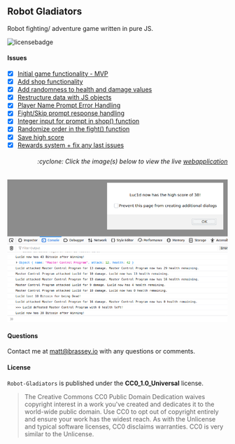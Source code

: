 ## Robot Gladiators

Robot fighting/ adventure game written in pure JS.

![licensebadge](https://img.shields.io/badge/license-CC0_1.0_Universal-blue)

#### Issues

- [x] [Initial game functionality - MVP](https://github.com/MBrassey/robot-gladiators/issues/1)
- [x] [Add shop functionality](https://github.com/MBrassey/robot-gladiators/issues/2)
- [x] [Add randomness to health and damage values](https://github.com/MBrassey/robot-gladiators/issues/3)
- [x] [Restructure data with JS objects](https://github.com/MBrassey/robot-gladiators/issues/4)
- [x] [Player Name Prompt Error Handling](https://github.com/MBrassey/robot-gladiators/issues/5)
- [x] [Fight/Skip prompt response handling](https://github.com/MBrassey/robot-gladiators/issues/6)
- [x] [Integer input for prompt in shop() function](https://github.com/MBrassey/robot-gladiators/issues/7)
- [x] [Randomize order in the fight() function](https://github.com/MBrassey/robot-gladiators/issues/8)
- [x] [Save high score](https://github.com/MBrassey/robot-gladiators/issues/9)
- [x] [Rewards system + fix any last issues](https://github.com/MBrassey/robot-gladiators/issues/10)

<h6><p align="right">:cyclone: Click the image(s) below to view the live <a id="Screenshots" href="https://MBrassey.github.io/robot-gladiators/">webapplication</a></p></h6>

[<p align="center"><img src="assets/img/Preview.png">](https://MBrassey.github.io/robot-gladiators/)

#### Questions

Contact me at [matt@brassey.io](mailto:matt@brassey.io) with any questions or comments.

#### License

`Robot-Gladiators` is published under the __CC0_1.0_Universal__ license.

> The Creative Commons CC0 Public Domain Dedication waives copyright interest in a work you've created and dedicates it to the world-wide public domain. Use CC0 to opt out of copyright entirely and ensure your work has the widest reach. As with the Unlicense and typical software licenses, CC0 disclaims warranties. CC0 is very similar to the Unlicense.
